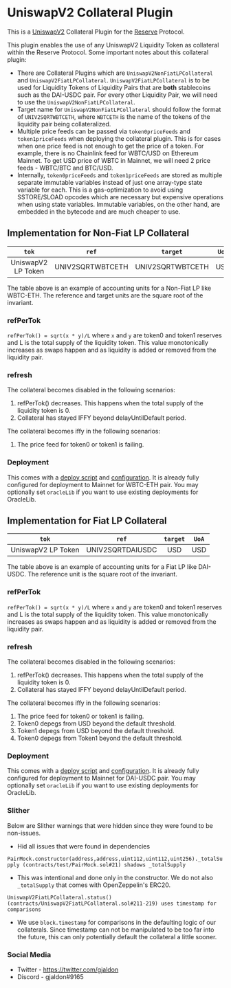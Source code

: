 # UniswapV2 Collateral Plugin

This is a [UniswapV2](https://docs.uniswap.org/contracts/v2/overview) Collateral Plugin for the [Reserve](https://reserve.org/en/) Protocol.

This plugin enables the use of any UniswapV2 Liquidity Token as collateral within the Reserve Protocol. Some important notes about this collateral plugin:

- There are Collateral Plugins which are `UniswapV2NonFiatLPCollateral` and `UniswapV2FiatLPCollateral`. `UniswapV2FiatLPCollateral` is to be used for Liquidity Tokens of Liquidity Pairs that are **both** stablecoins such as the DAI-USDC pair. For every other Liquidity Pair, we will need to use the `UniswapV2NonFiatLPCollateral`.
- Target name for `UniswapV2NonFiatLPCollateral` should follow the format of `UNIV2SQRTWBTCETH`, where `WBTCETH` is the name of the tokens of the liquidity pair being collateralized.
- Multiple price feeds can be passed via `token0priceFeeds` and `token1priceFeeds` when deploying the collateral plugin. This is for cases when one price feed is not enough to get the price of a token. For example, there is no Chainlink feed for WBTC/USD on Ethereum Mainnet. To get USD price of WBTC in Mainnet, we will need 2 price feeds - WBTC/BTC and BTC/USD.
- Internally, `token0priceFeeds` and `token1priceFeeds` are stored as multiple separate immutable variables instead of just one array-type state variable for each. This is a gas-optimization to avoid using SSTORE/SLOAD opcodes which are necessary but expensive operations when using state variables. Immutable variables, on the other hand, are embedded in the bytecode and are much cheaper to use.

## Implementation for Non-Fiat LP Collateral

|       `tok`        |      `ref`       |     `target`     | `UoA` |
| :----------------: | :--------------: | :--------------: | :---: |
| UniswapV2 LP Token | UNIV2SQRTWBTCETH | UNIV2SQRTWBTCETH |  USD  |

The table above is an example of accounting units for a Non-Fiat LP like WBTC-ETH. The reference and target units are the square root of the invariant.

### refPerTok

`refPerTok() = sqrt(x * y)/L` where `x` and `y` are token0 and token1 reserves and L is the total supply of the liquidity token. This value monotonically increases as swaps happen and as liquidity is added or removed from the liquidity pair.

### refresh

The collateral becomes disabled in the following scenarios:

1. refPerTok() decreases. This happens when the total supply of the liquidity token is 0.
2. Collateral has stayed IFFY beyond delayUntilDefault period.

The collateral becomes iffy in the following scenarios:

1. The price feed for token0 or token1 is failing.

### Deployment

This comes with a [deploy script](scripts/non-fiat/deploy.ts) and [configuration](scripts/non-fiat/configuration.ts). It is already fully configured for deployment to Mainnet for WBTC-ETH pair. You may optionally set `oracleLib` if you want to use existing deployments for OracleLib.

## Implementation for Fiat LP Collateral

|       `tok`        |      `ref`       | `target` | `UoA` |
| :----------------: | :--------------: | :------: | :---: |
| UniswapV2 LP Token | UNIV2SQRTDAIUSDC |   USD    |  USD  |

The table above is an example of accounting units for a Fiat LP like DAI-USDC. The reference unit is the square root of the invariant.

### refPerTok

`refPerTok() = sqrt(x * y)/L` where `x` and `y` are token0 and token1 reserves and L is the total supply of the liquidity token. This value monotonically increases as swaps happen and as liquidity is added or removed from the liquidity pair.

### refresh

The collateral becomes disabled in the following scenarios:

1. refPerTok() decreases. This happens when the total supply of the liquidity token is 0.
2. Collateral has stayed IFFY beyond delayUntilDefault period.

The collateral becomes iffy in the following scenarios:

1. The price feed for token0 or token1 is failing.
2. Token0 depegs from USD beyond the default threshold.
3. Token1 depegs from USD beyond the default threshold.
4. Token0 depegs from Token1 beyond the default threshold.

### Deployment

This comes with a [deploy script](scripts/fiat/deploy.ts) and [configuration](scripts/fiat/configuration.ts). It is already fully configured for deployment to Mainnet for DAI-USDC pair. You may optionally set `oracleLib` if you want to use existing deployments for OracleLib.

### Slither

Below are Slither warnings that were hidden since they were found to be non-issues.

- Hid all issues that were found in dependencies

`PairMock.constructor(address,address,uint112,uint112,uint256)._totalSupply (contracts/test/PairMock.sol#21) shadows _totalSupply`

- This was intentional and done only in the constructor. We do not also `_totalSupply` that comes with OpenZeppelin's ERC20.

`UniswapV2FiatLPCollateral.status() (contracts/UniswapV2FiatLPCollateral.sol#211-219) uses timestamp for comparisons`

- We use `block.timestamp` for comparisons in the defaulting logic of our collaterals. Since timestamp can not be manipulated to be too far into the future, this can only potentially default the collateral a little sooner.

### Social Media

- Twitter - https://twitter.com/gjaldon
- Discord - gjaldon#9165
